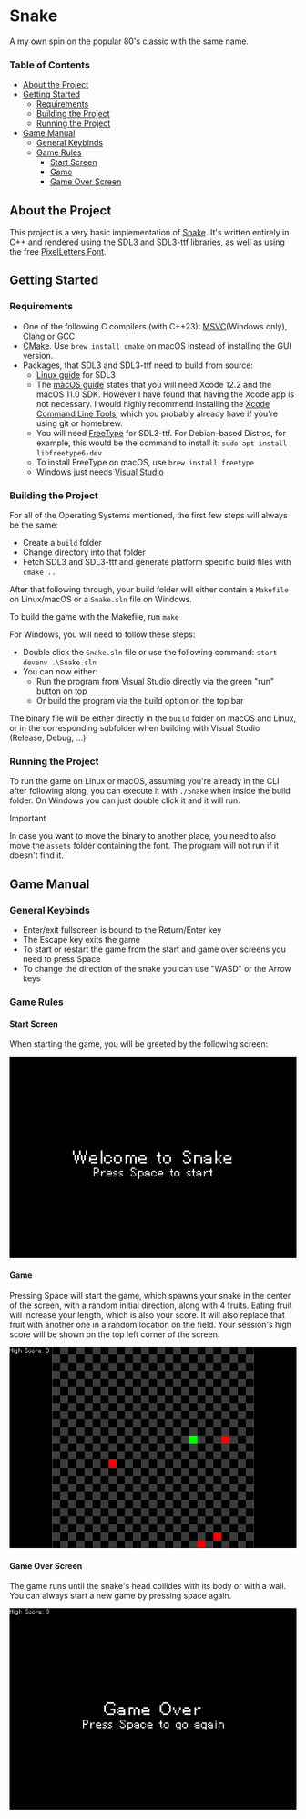 # Snake

A my own spin on the popular 80's classic with the same name.

### Table of Contents

- [About the Project](#about-the-project) 
- [Getting Started](#getting-started)
    - [Requirements](#requirements)
    - [Building the Project](#building-the-project)
    - [Running the Project](#running-the-project)
- [Game Manual](#game-manual)
    - [General Keybinds](#general-keybinds)
    - [Game Rules](#game-rules)
        - [Start Screen](#start-screen)
        - [Game](#game)
        - [Game Over Screen](#game-over-screen)

## About the Project

This project is a very basic implementation of [Snake](https://en.wikipedia.org/wiki/Snake_(video_game_genre)). It's written entirely in C++ and rendered using the SDL3 and SDL3-ttf libraries, as well as using the free [PixelLetters Font](https://www.fontspace.com/pixelletters-font-f22954).

## Getting Started

### Requirements

- One of the following C compilers (with C++23): [MSVC](https://visualstudio.microsoft.com/vs/features/cplusplus/)(Windows only), [Clang](https://clang.llvm.org/) or [GCC](https://gcc.gnu.org/)
- [CMake](https://cmake.org/download/). Use `brew install cmake` on macOS instead of installing the GUI version.
- Packages, that SDL3 and SDL3-ttf need to build from source:
    - [Linux guide](https://github.com/libsdl-org/SDL/blob/main/docs/README-linux.md) for SDL3
    - The [macOS guide](https://github.com/libsdl-org/SDL/blob/main/docs/README-macos.md) states that you will need Xcode 12.2 and the macOS 11.0 SDK. However I have found that having the Xcode app is not necessary. I would highly recommend installing the [Xcode Command Line Tools](https://mac.install.guide/commandlinetools/), which you probably already have if you're using git or homebrew.
    - You will need [FreeType](https://freetype.org/download.html) for SDL3-ttf. For Debian-based Distros, for example, this would be the command to install it: `sudo apt install libfreetype6-dev`
    - To install FreeType on macOS, use `brew install freetype`
    - Windows just needs [Visual Studio](https://visualstudio.microsoft.com/downloads/) 

### Building the Project

For all of the Operating Systems mentioned, the first few steps will always be the same:

- Create a `build` folder
- Change directory into that folder
- Fetch SDL3 and SDL3-ttf and generate platform specific build files with `cmake ..`

After that following through, your build folder will either contain a `Makefile` on Linux/macOS or a `Snake.sln` file on Windows.

To build the game with the Makefile, run `make`

For Windows, you will need to follow these steps:
- Double click the `Snake.sln` file or use the following command: `start devenv .\Snake.sln`
- You can now either:
    - Run the program from Visual Studio directly via the green "run" button on top
    - Or build the program via the build option on the top bar

The binary file will be either directly in the `build` folder on macOS and Linux, or in the corresponding subfolder when building with Visual Studio (Release, Debug, ...).

### Running the Project

To run the game on Linux or macOS, assuming you're already in the CLI after following along, you can execute it with `./Snake` when inside the build folder. On Windows you can just double click it and it will run.

> [!IMPORTANT]
> In case you want to move the binary to another place, you need to also move the `assets` folder containing the font. The program will not run if it doesn't find it.

## Game Manual

### General Keybinds 

- Enter/exit fullscreen is bound to the Return/Enter key
- The Escape key exits the game
- To start or restart the game from the start and game over screens you need to press Space
- To change the direction of the snake you can use "WASD" or the Arrow keys

### Game Rules

#### Start Screen

When starting the game, you will be greeted by the following screen:

![Start screen](images/start.png) 

#### Game

Pressing Space will start the game, which spawns your snake in the center of the screen, with a random initial direction, along with 4 fruits. Eating fruit will increase your length, which is also your score. It will also replace that fruit with another one in a random location on the field. Your session's high score will be shown on the top left corner of the screen.

![Game](images/game.png)

#### Game Over Screen

The game runs until the snake's head collides with its body or with a wall. You can always start a new game by pressing space again.

![Game Over](images/finish.png)
